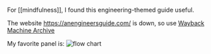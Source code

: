 For [[mindfulness]], I found this engineering-themed guide useful.

The website https://anengineersguide.com/ is down, so use [Wayback Machine Archive](https://web.archive.org/web/20241126083109/https://anengineersguide.com/)

My favorite panel is:
![flow chart](https://web.archive.org/web/20241202231607im_/https://64.media.tumblr.com/7d52a365d5ec030ebf07b31dd553680d/a6699daccd3eca16-f8/s1280x1920/9b04e8143461f4d72527001d4f384d2510fe8caf.jpg)